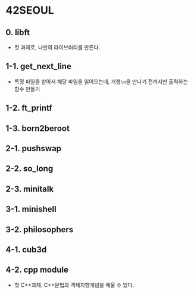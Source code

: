 # 42SEOUL

## 0. libft
- 첫 과제로, 나만의 라이브러리를 만든다.

## 1-1. get_next_line
- 특정 파일을 받아서 해당 파일을 읽어오는데, 개행`\n`을 만나기 전까지만 출력하는 함수 만들기

## 1-2. ft_printf

## 1-3. born2beroot

## 2-1. pushswap

## 2-2. so_long

## 2-3. minitalk

## 3-1. minishell

## 3-2. philosophers

## 4-1. cub3d

## 4-2. cpp module
- 첫 C++과제. C++문법과 객체지향개념을 배울 수 있다.